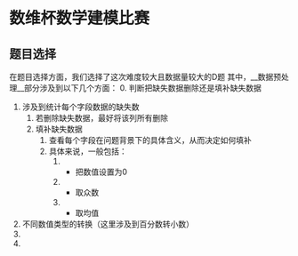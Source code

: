 
# 数维杯数学建模比赛
## 题目选择
在题目选择方面，我们选择了这次难度较大且数据量较大的D题
其中，__数据预处理__部分涉及到以下几个方面：
0. 判断把缺失数据删除还是填补缺失数据
1. 涉及到统计每个字段数据的缺失数
   1. 若删除缺失数据，最好将该列所有删除
   2. 填补缺失数据
      1. 查看每个字段在问题背景下的具体含义，从而决定如何填补
      2. 具体来说，一般包括：
         1. - 把数值设置为0
         2. - 取众数
         3. - 取均值
2. 不同数值类型的转换（这里涉及到百分数转小数）
3. 
4. 

